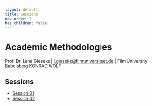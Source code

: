 ```yaml
---
layout: default
title: Sessions
nav_order: 2
has_children: false
---
```


# Academic Methodologies

Prof. Dr. Lena Gieseke \| l.gieseke@filmuniversitaet.de \| Film University Babelsberg KONRAD WOLF

## Sessions

* [Session 01](01_research/README.md)
* [Session 02](02_hci/README.md)

<!-- 
* [Session 04](04_experiments/README.md)
* [Session 05](05_statistics/README.md)
* [Session 06](06_qualitativeresearch_literature/README.md)
* [Session 07](07_writing/README.md)
* [Session 08](08_publishing/README.md)
* [Session 09](09_paper/README.md) 
* 
* -->
